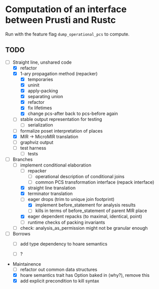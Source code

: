 # Computation of an interface between Prusti and Rustc 

Run with the feature flag ``dump_operational_pcs`` to compute. 

## TODO

 - [ ] Straight line, unshared code
    - [x] refactor
    - [x] 1-ary propagation method (repacker)
        - [x] temporaries
        - [x] uninit
        - [x] apply-packing
        - [x] separating union
        - [x] refactor
        - [x] fix lifetimes
        - [x] change pcs-after back to pcs-before again
    - [ ] stable output representation for testing
        - [ ] serialization
    - [ ] formalize poset interpretation of places
    - [x] MIR -> MicroMIR translation
    - [ ] graphviz output
    - [ ] test harness
        - [ ] tests
 - [ ] Branches
    - [ ] implement conditional elaboration
        - [ ] repacker
            - [ ] operational description of conditional joins
            - [ ] common PCS transformation interface (repack interface)
        - [x] straight line translation
        - [x] terminator translation
        - [ ] eager drops (trim to unique join footprint)
            - [x] implement before_statement for analysis results
            - [ ] kills in terms of before_statement of parent MIR place
        - [x] eager dependent repacks (to maximal, identical, point)
        - [ ] runtime checks of packing invariants
    - [ ] check: analysis_as_permission might not be granular enough
 - [ ] Borrows 
    - [ ] add type dependency to hoare semantics
    - [ ] ? 


- Maintainence
    - [ ] refactor out common data structures
    - [x] hoare semantics trait has Option baked in (why?), remove this 
    - [x] add explicit precondition to kill syntax

